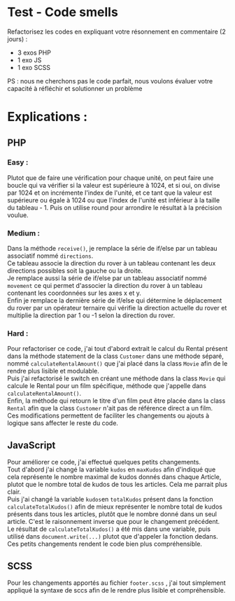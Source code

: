 # Test - Code smells

Refactorisez les codes en expliquant votre résonnement en commentaire (2 jours) :

- 3 exos PHP
- 1 exo JS
- 1 exo SCSS

PS : nous ne cherchons pas le code parfait, nous voulons évaluer votre capacité à réfléchir et solutionner un problème

# Explications :

## PHP

### Easy :

Plutot que de faire une vérification pour chaque unité, on peut faire une boucle
qui va vérifier si la valeur est supérieure à 1024, et si oui, on divise par 1024
et on incrémente l'index de l'unité, et ce tant que la valeur est supérieure ou égale à 1024
ou que l'index de l'unité est inférieur à la taille du tableau - 1.
Puis on utilise round pour arrondire le résultat à la précision voulue.

### Medium :

Dans la méthode `receive()`, je remplace la série de if/else par un tableau associatif nommé `directions`. <br/>
Ce tableau associe la direction du rover à un tableau contenant les deux directions possibles
soit la gauche ou la droite. <br/>
Je remplace aussi la série de if/else par un tableau associatif nommé `movement`
ce qui permet d'associer la direction du rover à un tableau contenant les coordonnées
sur les axes x et y. <br/>
Enfin je remplace la dernière série de if/else qui détermine le déplacement
du rover par un opérateur ternaire qui vérifie la direction actuelle du rover
et multiplie la direction par 1 ou -1 selon la direction du rover.

### Hard :

Pour refactoriser ce code, j'ai tout d'abord extrait le calcul du Rental présent dans la méthode
statement de la class `Customer` dans une méthode séparé, nommé `calculateRentalAmount()`
que j'ai placé dans la class `Movie` afin de le rendre plus lisible et modulable. <br/>
Puis j'ai refactorisé le switch en créant une méthode dans la class `Movie` qui calcule
le Rental pour un film spécifique, méthode que j'appelle dans `calculateRentalAmount()`. <br/>
Enfin, la méthode qui retourn le titre d'un film peut être placée dans la class `Rental`
afin que la class `Customer` n'ait pas de référence direct a un film. <br/>
Ces modifications permettent de faciliter les changements ou ajouts à logique sans affecter le reste du code.

## JavaScript

Pour améliorer ce code, j'ai effectué quelques petits changements. <br/>
Tout d'abord j'ai changé la variable `kudos` en `maxKudos` afin d'indiqué que cela
représente le nombre maximal de kudos donnés dans chaque Article, plutot que le nombre
total de kudos de tous les articles. Cela me parrait plus clair. <br/>
Puis j'ai changé la variable `kudos`en `totalKudos` présent dans la fonction `calculateTotalKudos()` afin de mieux représenter le nombre total de kudos présents dans tous les articles, plutôt que le nombre donné dans un seul article. C'est le raisonnement inverse que pour le changement précédent. <br/>
Le résultat de `calculateTotalKudos()` a été mis dans une variable, puis utilisé dans `document.write(...)` plutot que d'appeler la fonction dedans.<br>
Ces petits changements rendent le code bien plus compréhensible.

## SCSS

Pour les changements apportés au fichier `footer.scss` , j'ai tout simplement appliqué la syntaxe de sccs afin de le rendre plus lisible et compréhensible. <br>
